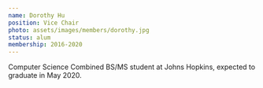 ```yaml
---
name: Dorothy Hu
position: Vice Chair
photo: assets/images/members/dorothy.jpg
status: alum
membership: 2016-2020
---
```

Computer Science Combined BS/MS student at Johns Hopkins,
expected to graduate in May 2020.

